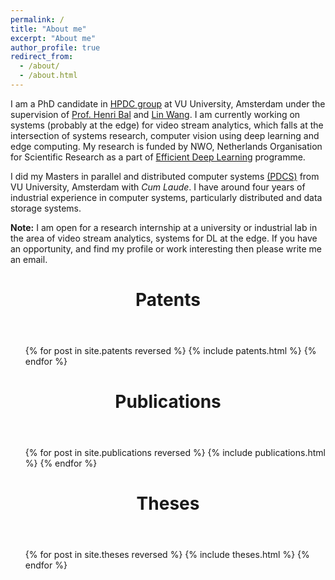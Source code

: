 ```yaml
---
permalink: /
title: "About me"
excerpt: "About me"
author_profile: true
redirect_from: 
  - /about/
  - /about.html
---
```

I am a PhD candidate in [HPDC group](https://www.vuhpdc.net) at VU University, Amsterdam under the supervision of [Prof. Henri Bal](https://www.cs.vu.nl/~bal/) and [Lin Wang](https://linwang.info/). I am currently working on systems (probably at the edge) for video stream analytics, which falls at the intersection of systems research, computer vision using deep learning and edge computing. My research is funded by NWO, Netherlands Organisation for Scientific Research as a part of [Efficient Deep Learning](https://www.nwo.nl/en/research-and-results/programmes/perspectief/perspectief+programmes/2017/edl) programme.

I did my Masters in parallel and distributed computer systems [(PDCS)](https://masters.vu.nl/en/programmes/parallel-distributed-computer-systems/index.aspx) from VU University, Amsterdam with *Cum Laude*. I have around four years of industrial experience in computer systems, particularly distributed and data storage systems.

<p class="notice--info"> <b><span class="notice--highlight">Note:</span></b>  I am open for a research internship at a university or industrial lab in the area of video stream analytics, systems for DL at the edge. If you have an opportunity, and find my profile or work interesting then please write me an email. </p>

<header>
<h1 class="page__title" itemprop="headline" id="patents">Patents
</h1>
</header>
<ul>
{% for post in site.patents reversed %}
  {% include patents.html %}
{% endfor %}
</ul>


<header>
<h1 class="page__title" itemprop="headline" id="publications">Publications</h1>
</header>
<ul>
{% for post in site.publications reversed %}
  {% include publications.html %}
{% endfor %}
</ul>

<header>
<h1 class="page__title" itemprop="headline" id="theses">Theses
</h1>
</header>
<ul>
{% for post in site.theses reversed %}
  {% include theses.html %}
{% endfor %}
</ul>

